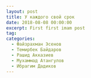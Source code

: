 ```yaml
---
layout: post
title: У каждого свой срок
date: 2018-08-08 00:00:00
excerpt: First first imam post
tag:
categories:
  - Файзрахман Эсенов
  - Темирбек Байдаров
  - Рашид Акказиев
  - Мухаммад Атангулов
  - Ибрагим Дадиков
---
```

